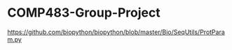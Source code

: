 # COMP483-Group-Project 
https://github.com/biopython/biopython/blob/master/Bio/SeqUtils/ProtParam.py
